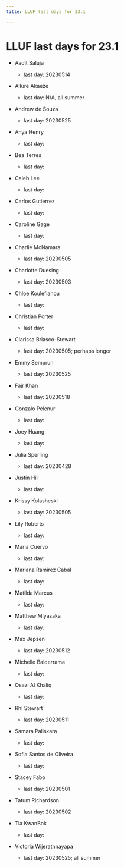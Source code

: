 ```yaml
---
title: LLUF last days for 23.1

---
```


# LLUF last days for 23.1


* Aadit Saluja
    * last day: 20230514
    
* Allure Akaeze
    * last day: N/A, all summer
* Andrew de Souza
    * last day: 20230525
* Anya Henry
    * last day: 
* Bea Terres
    * last day: 
* Caleb Lee
    * last day: 
* Carlos Gutierrez
    * last day: 
* Caroline Gage
    * last day: 
* Charlie McNamara
    * last day: 20230505
* Charlotte Duesing
    * last day: 20230503
* Chloe Koulefianou
    * last day: 
* Christian Porter
    * last day: 
* Clarissa Briasco-Stewart
    * last day: 20230505; perhaps longer 
* Emmy Semprun
    * last day: 20230525
* Fajr Khan
    * last day: 20230518
* Gonzalo Pelenur
    * last day: 
* Joey Huang
    * last day: 
* Julia Sperling
    * last day: 20230428
* Justin Hill
    * last day: 
* Krissy Kolasheski
    * last day: 20230505
* Lily Roberts
    * last day: 
* Maria Cuervo
    * last day: 
* Mariana Ramirez Cabal
    * last day: 
* Matilda Marcus
    * last day: 
* Matthew Miyasaka
    * last day: 
* Max Jepsen
    * last day: 20230512
* Michelle Balderrama
    * last day: 
* Osazi Al Khaliq
    * last day: 
* Rhi Stewart
    * last day: 20230511
* Samara Paliskara
    * last day: 
* Sofia Santos de Oliveira
    * last day: 
* Stacey Fabo
    * last day: 20230501
* Tatum Richardson
    * last day: 20230502
* Tia KwanBok
    * last day: 
* Victoria Wijerathnayapa
    * last day: 20230525; all summer 